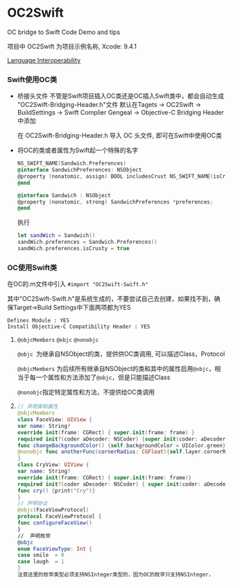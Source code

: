# OC2Swift
OC bridge to Swift Code Demo and tips

项目中 OC2Swift 为项目示例名称, Xcode: 9.4.1

[Language Interoperability](https://developer.apple.com/documentation/swift/objective-c_and_c_code_customization)


### Swift使用OC类

- 桥接头文件
  不管是Swift项目插入OC类还是OC插入Swift类中，都会自动生成 "OC2Swift-Bridging-Header.h"文件
  默认在Tagets -> OC2Swift -> BuildSettings -> Swift Complier Gengeal -> Objective-C Bridging Header 中添加

  在 OC2Swift-Bridging-Header.h 导入 OC 头文件, 即可在Swift中使用OC类

- 将OC的类或者属性为Swift起一个特殊的名字

  ```objective-c
  NS_SWIFT_NAME(Sandwich.Preferences)
  @interface SandwichPreferences: NSObject
  @property (nonatomic, assign) BOOL includesCrust NS_SWIFT_NAME(isCrusty);
  @end
  
  @interface Sandwich : NSObject
  @property (nonatomic, strong) SandwichPreferences *preferences;
  @end
  ```

  执行

  ```swift
  let sandWich = Sandwich()
  sandWich.preferences = Sandwich.Preferences()
  sandWich.preferences.isCrusty = true
  ```


### OC使用Swift类

在OC的.m文件中引入 `#import "OC2Swift-Swift.h"` 

其中"OC2Swift-Swift.h"是系统生成的，不要尝试自己去创建，如果找不到，确保Target->Build Settings中下面两项都为YES

```
Defines Module : YES
Install Objective-C Compatibility Header : YES
```

  1. `@objcMembers` `@objc` `@nonobjc`

     `@objc `为继承自NSObject的类，提供供OC类调用, 可以描述Class，Protocol

     `@objcMembers` 为后续所有继承自NSObject的类和其中的属性启用`@objc`，相当于每一个属性和方法添加了`@objc`，但是只能描述Class

     `@nonobjc`指定特定属性和方法，不提供给OC类调用
2. ```swift
   // 声明类和属性
   @objcMembers
   class FaceView: UIView {
   var name: String?
   override init(frame: CGRect) { super.init(frame: frame) }
   required init?(coder aDecoder: NSCoder) {super.init(coder: aDecoder)}
   func changeBackgroundColor() {self.backgroundColor = UIColor.green}
   @nonobjc func anotherFunc(cornerRadius: CGFloat){self.layer.cornerRadius = cornerRadius }
   }
   class CryView: UIView {
   var name: String?
   override init(frame: CGRect) { super.init(frame: frame)}
   required init?(coder aDecoder: NSCoder) { super.init(coder: aDecoder)}
   func cry() {print("Cry")}
   }
   // 声明协议
   @objc(FaceViewProtocol)
   protocol FaceViewProtocol {
   func configureFaceView()
   }
   //  声明枚举
   @objc
   enum FaceViewType: Int {
   case smile  = 0
   case laugh  = 1
   }
   注意这里的枚举类型必须支持NSInteger类型的，因为OC的枚举只支持NSInteger，
   ```

#### 

 